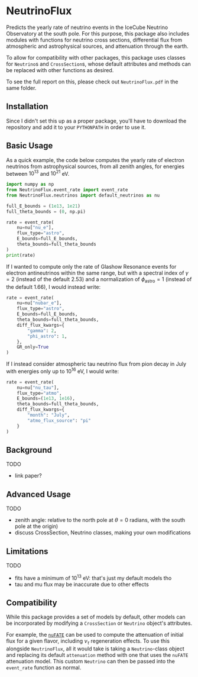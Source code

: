 # NeutrinoFlux
Predicts the yearly rate of neutrino events in the IceCube Neutrino Observatory at the south pole. For this purpose, this package also includes modules with functions for neutrino cross sections, differential flux from atmospheric and astrophysical sources, and attenuation through the earth.

To allow for compatibility with other packages, this package uses classes for `Neutrino`s and `CrossSection`s, whose default attributes and methods can be replaced with other functions as desired.

To see the full report on this, please check out `NeutrinoFlux.pdf` in the same folder.

## Installation
Since I didn't set this up as a proper package, you'll have to download the repository and add it to your `PYTHONPATH` in order to use it.

## Basic Usage
As a quick example, the code below computes the yearly rate of electron neutrinos from astrophysical sources, from all zenith angles, for energies between $10^{13}$ and $10^{21}$ eV.

```python
import numpy as np
from NeutrinoFlux.event_rate import event_rate
from NeutrinoFlux.neutrinos import default_neutrinos as nu

full_E_bounds = (1e13, 1e21)
full_theta_bounds = (0, np.pi)

rate = event_rate(
    nu=nu["nu_e"],
    flux_type="astro",
    E_bounds=full_E_bounds,
    theta_bounds=full_theta_bounds
)
print(rate)
```

If I wanted to compute only the rate of Glashow Resonance events for electron antineutrinos within the same range, but with a spectral index of $\gamma = 2$ (instead of the default $2.53$) and a normalization of $\phi_{\text{astro}} = 1$ (instead of the default $1.66$), I would instead write:
```python
rate = event_rate(
    nu=nu["nubar_e"],
    flux_type="astro",
    E_bounds=full_E_bounds,
    theta_bounds=full_theta_bounds,
    diff_flux_kwargs={
        "gamma": 2,
        "phi_astro": 1,
    },
    GR_only=True
)
```

If I instead consider atmospheric tau neutrino flux from pion decay in July with energies only up to $10^{16}$ eV, I would write:
```python
rate = event_rate(
    nu=nu["nu_tau"],
    flux_type="atmo",
    E_bounds=(1e13, 1e16),
    theta_bounds=full_theta_bounds,
    diff_flux_kwargs={
        "month": "July",
        "atmo_flux_source": "pi"
    }
)
```

## Background
TODO

- link paper?

## Advanced Usage
TODO

- zenith angle: relative to the north pole at $\theta = 0$ radians, with the south pole at the origin)
- discuss CrossSection, Neutrino classes, making your own modifications

## Limitations
TODO

- fits have a minimum of $10^{13}$ eV: that's just my default models tho
- tau and mu flux may be inaccurate due to other effects

## Compatibility
While this package provides a set of models by default, other models can be incorporated by modifying a `CrossSection` or `Neutrino` object's attributes.

For example, the [`nuFATE`](https://github.com/aaronvincent/nuFATE) can be used to compute the attenuation of initial flux for a given flavor, including $\nu_{\tau}$ regeneration effects. To use this alongside `NeutrinoFlux`, all it would take is taking a `Neutrino`-class object and replacing its default `attenuation` method with one that uses the `nuFATE` attenuation model. This custom `Neutrino` can then be passed into the `event_rate` function as normal.
